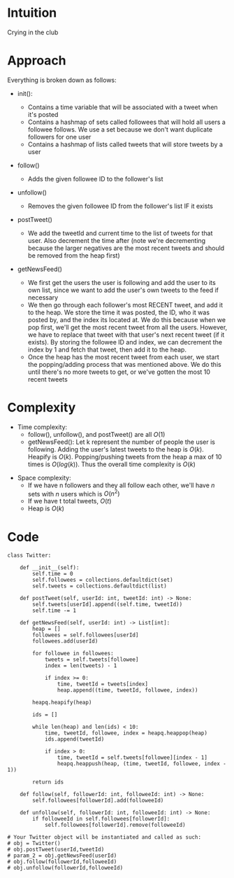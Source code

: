 # Intuition
Crying in the club

# Approach
Everything is broken down as follows:
- init(): 
    - Contains a time variable that will be associated with a tweet when it's posted
    - Contains a hashmap of sets called followees that will hold all users a followee follows. We use a set because we don't want duplicate followers for one user
    - Contains a hashmap of lists called tweets that will store tweets by a user

- follow()
    - Adds the given followee ID to the follower's list 

- unfollow()
    - Removes the given followee ID from the follower's list IF it exists

- postTweet()
    - We add the tweetId and current time to the list of tweets for that user. Also decrement the time after (note we're decrementing because the larger negatives are the most recent tweets and should be removed from the heap first) 

- getNewsFeed()
    - We first get the users the user is following and add the user to its own list, since we want to add the user's own tweets to the feed if necessary
    - We then go through each follower's most RECENT tweet, and add it to the heap. We store the time it was posted, the ID, who it was posted by, and the index its located at. We do this because when we pop first, we'll get the most recent tweet from all the users. However, we have to replace that tweet with that user's next recent tweet (if it exists). By storing the followee ID and index, we can decrement the index by 1 and fetch that tweet, then add it to the heap.
    - Once the heap has the most recent tweet from each user, we start the popping/adding process that was mentioned above. We do this until there's no more tweets to get, or we've gotten the most 10 recent tweets

# Complexity
- Time complexity:
    - follow(), unfollow(), and postTweet() are all $O(1)$
    - getNewsFeed(): Let k represent the number of people the user is following. Adding the user's latest tweets to the heap is $O(k)$. Heapify is $O(k)$. Popping/pushing tweets from the heap a max of 10 times is $O(log(k))$. Thus the overall time complexity is $O(k)$
<!-- Add your time complexity here, e.g. $$O(n)$$ -->

- Space complexity:
    - If we have n followers and they all follow each other, we'll have $n$ sets with $n$ users which is $O(n^2)$
    - If we have t total tweets, $O(t)$ 
    - Heap is $O(k)$
<!-- Add your space complexity here, e.g. $$O(n)$$ -->

# Code
```python3
class Twitter:

    def __init__(self):
        self.time = 0
        self.followees = collections.defaultdict(set)
        self.tweets = collections.defaultdict(list)

    def postTweet(self, userId: int, tweetId: int) -> None:
        self.tweets[userId].append((self.time, tweetId))
        self.time -= 1
        
    def getNewsFeed(self, userId: int) -> List[int]:
        heap = []
        followees = self.followees[userId]
        followees.add(userId)

        for followee in followees:
            tweets = self.tweets[followee]
            index = len(tweets) - 1

            if index >= 0:
                time, tweetId = tweets[index]
                heap.append((time, tweetId, followee, index))

        heapq.heapify(heap)
        
        ids = []

        while len(heap) and len(ids) < 10:
            time, tweetId, followee, index = heapq.heappop(heap)
            ids.append(tweetId)

            if index > 0:
                time, tweetId = self.tweets[followee][index - 1]
                heapq.heappush(heap, (time, tweetId, followee, index - 1))

        return ids

    def follow(self, followerId: int, followeeId: int) -> None:
        self.followees[followerId].add(followeeId)
        
    def unfollow(self, followerId: int, followeeId: int) -> None:
        if followeeId in self.followees[followerId]:
            self.followees[followerId].remove(followeeId)

# Your Twitter object will be instantiated and called as such:
# obj = Twitter()
# obj.postTweet(userId,tweetId)
# param_2 = obj.getNewsFeed(userId)
# obj.follow(followerId,followeeId)
# obj.unfollow(followerId,followeeId)
```
